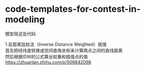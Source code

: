# code-templates-for-contest-in-modeling
模型简述及代码

1.反距离加权法（Inverse Distance Weighted）插值  
首先把经纬度转换成空间直角坐标来计算两点之间的直线距离  
然后根据IDW的公式算出权重和插值点的值 https://zhuanlan.zhihu.com/p/508842098
